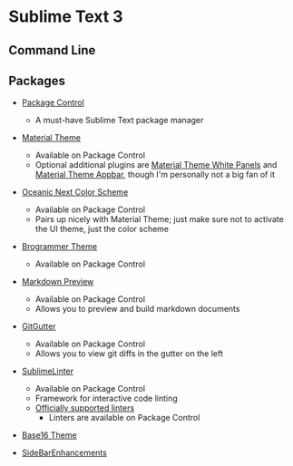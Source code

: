Sublime Text 3
==============

Command Line
------------


Packages
--------
- [Package Control](https://packagecontrol.io/installation#st3)
    - A must-have Sublime Text package manager

- [Material Theme](https://github.com/equinusocio/material-theme)
    - Available on Package Control
	- Optional additional plugins are [Material Theme White Panels](https://github.com/equinusocio/material-theme-white-panels) and [Material Theme Appbar](https://github.com/equinusocio/material-theme-appbar), though I'm personally not a big fan of it

- [Oceanic Next Color Scheme](https://github.com/voronianski/oceanic-next-color-scheme)
    - Available on Package Control
    - Pairs up nicely with Material Theme; just make sure not to activate the UI theme, just the color scheme

- [Brogrammer Theme](https://github.com/kenwheeler/brogrammer-theme)
    - Available on Package Control

- [Markdown Preview](https://github.com/revolunet/sublimetext-markdown-preview)
    - Available on Package Control
    - Allows you to preview and build markdown documents

- [GitGutter](https://github.com/jisaacks/GitGutter)
    - Available on Package Control
    - Allows you to view git diffs in the gutter on the left

- [SublimeLinter](https://github.com/SublimeLinter/SublimeLinter3)
    - Available on Package Control
    - Framework for interactive code linting
    - [Officially supported linters](https://github.com/SublimeLinter?page=1)
        - Linters are available on Package Control

- [Base16 Theme](https://github.com/chriskempson/base16-textmate)

- [SideBarEnhancements](https://github.com/titoBouzout/SideBarEnhancements)